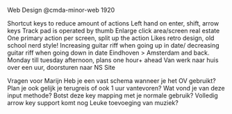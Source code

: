 Web Design @cmda-minor-web 1920

Shortcut keys to reduce amount of actions
Left hand on enter, shift, arrow keys
Track pad is operated by thumb
Enlarge click area/screen real estate
One primary action per screen, split up the action
Likes retro design, old school nerd style!
Increasing guitar riff when going up in date/ decreasing guitar riff when going down in date
Eindhoven > Amsterdam and back. Monday till tuesday afternoon, plans one hour+ ahead
Van werk naar huis over een uur, doorsturen naar NS Site

Vragen voor Marijn
Heb je een vast schema wanneer je het OV gebruikt?
Plan je ook gelijk je terugreis of ook 1 uur vantevoren?
Wat vond je van deze input methode?
Botst deze key mapping met je normale gebruik?
Volledig arrow key support komt nog
Leuke toevoeging van muziek?
